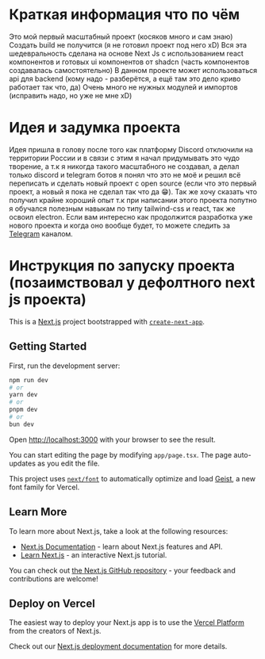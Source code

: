 # Краткая информация что по чём
Это мой первый масштабный проект (косяков много и сам знаю)
Создать build не получится (я не готовил проект под него xD)
Вся эта шедевральность сделана на основе Next Js с использованием react компонентов и готовых ui компонентов от shadcn (часть компонентов создавалась самостоятельно)
В данном проекте может использоваться api для backend (кому надо - разберётся, а ещё там это дело криво работает так что, да)
Очень много не нужных модулей и импортов (исправить надо, но уже не мне xD)

# Идея и задумка проекта
Идея пришла в голову после того как платформу Discord отключили на территории России и в связи с этим я начал придумывать это чудо творение, а т.к я никогда такого масштабного не создавал, а делал только discord и telegram ботов я понял что это не моё и решил всё переписать и сделать новый проект с open source (если что это первый проект, а новый я пока не сделал так что да 😁). Так же хочу сказать что получил крайне хороший опыт т.к при написании этого проекта попутно я обучался полезным навыкам по типу tailwind-css и react, так же освоил electron. Если вам интересно как продолжится разработка уже нового проекта и когда оно вообще будет, то можете следить за [Telegram](https://t.me/netcordix) каналом.

# Инструкция по запуску проекта (позаимствовал у дефолтного next js проекта)
This is a [Next.js](https://nextjs.org) project bootstrapped with [`create-next-app`](https://nextjs.org/docs/app/api-reference/cli/create-next-app).

## Getting Started

First, run the development server:

```bash
npm run dev
# or
yarn dev
# or
pnpm dev
# or
bun dev
```

Open [http://localhost:3000](http://localhost:3000) with your browser to see the result.

You can start editing the page by modifying `app/page.tsx`. The page auto-updates as you edit the file.

This project uses [`next/font`](https://nextjs.org/docs/app/building-your-application/optimizing/fonts) to automatically optimize and load [Geist](https://vercel.com/font), a new font family for Vercel.

## Learn More

To learn more about Next.js, take a look at the following resources:

- [Next.js Documentation](https://nextjs.org/docs) - learn about Next.js features and API.
- [Learn Next.js](https://nextjs.org/learn) - an interactive Next.js tutorial.

You can check out [the Next.js GitHub repository](https://github.com/vercel/next.js) - your feedback and contributions are welcome!

## Deploy on Vercel

The easiest way to deploy your Next.js app is to use the [Vercel Platform](https://vercel.com/new?utm_medium=default-template&filter=next.js&utm_source=create-next-app&utm_campaign=create-next-app-readme) from the creators of Next.js.

Check out our [Next.js deployment documentation](https://nextjs.org/docs/app/building-your-application/deploying) for more details.
